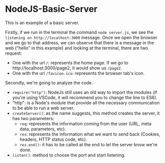 # NodeJS-Basic-Server

This is an example of a basic server.

Firstly, if we run in the terminal the command ```node server.js```, we see the ```listening on http://localhost:3000``` message.
Once we open the browser and we go to that address, we can observe that there is a message in the web ("hello" in this example) and looking at the terminal, there are two request:
  - One with the url ```/```: represents the home page. If we go to http://localhost:3000/page2, it would show us ```/page2```.
  - One with the url ```/favicon.ico```: represents the browser tab's icon.
  
Secondly, we're going to analyze the code.
  - ```require("http")```: NodeJs still uses an old way to import the modules (if you're using VSCode, it will recommend you to change the line to ES6).
  - "http": is a Node's module that provide all the necessary communication to be able to run a web server.
  - ```createServer()```: as the name suggests, this method creates the server, it has two parameters:
    - ```req```: represents the information coming from the user (URL, meta data, parameters, etc).
    - ```res```: represents the information what we want to send back (Cookies, headers, HTTP status code, etc).
    - ```res.end()```: it has to be called at the end to let the server know we're done.
  - ```listen()```: method to choose the port and start listening.
